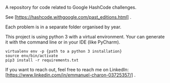A repository for code related to Google HashCode challenges.

See [https://hashcode.withgoogle.com/past_editions.html] .

Each problem is in a separate folder organised by year.

This project is using python 3 with a virtual environment.
Your can generate it with the command line or in your IDE (like PyCharm).

```
virtualenv env -p {path to a python 3 installation}
source env/bin/activate
pip3 install -r requirements.txt
```

If you want to reach out, feel free to reach me on LinkedIn: [https://www.linkedin.com/in/emmanuel-charon-03725357/] .